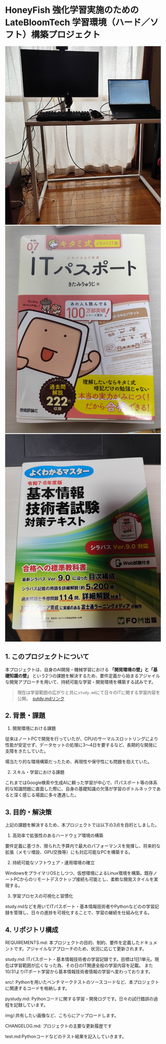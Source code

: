 # HoneyFish 強化学習実施のためのLateBloomTech 学習環境（ハード／ソフト）構築プロジェクト
![PC](img/DTPC-NPC.jpg)
![ITPassport](img/ITPassport.jpg)
![Fundamental](img/Fundamental-Information-Technology-Engineer.jpg)
## 1. このプロジェクトについて
本プロジェクトは、自身のAI開発・機械学習における **「開発環境の壁」と「基礎知識の壁」** という2つの課題を解決するため、要件定義から始まるアジャイルな開発アプローチを用いて、持続可能な学習・開発環境を構築する試みです。
>現在は学習範囲の広がりと共に`study.md`にて日々のITに関する学習内容を公開。　[sutdy.mdリンク](study.md)

## 2. 背景・課題
1. 開発環境における課題

従来はノートPCで開発を行っていたが、CPUのサーマルスロットリングにより性能が安定せず、データセットの処理に3〜4日を要するなど、長期的な開発に支障をきたしていた。

場当たり的な環境構築だったため、再現性や保守性にも問題を抱えていた。

2. スキル・学習における課題

これまではGoogle検索や生成AIに頼った学習が中心で、ITパスポート等の体系的な知識問題に直面した際に、自身の基礎知識の欠落が学習のボトルネックであると深く感じる場面に多々遭遇した。

## 3. 目的・解決策

上記の課題を解決するため、本プロジェクトでは以下の3点を目的としました。

1. 高効率で拡張性のあるハードウェア環境の構築

要件定義に基づき、限られた予算内で最大のパフォーマンスを発揮し、将来的な拡張（メモリ増設、GPU交換等）にも対応可能なPCを構築する。

2. 持続可能なソフトウェア・運用環境の確立

WindowsをプライマリOSとしつつ、仮想環境によるLinux環境を構築。既存ノートPCからのリモートデスクトップ接続も可能とし、柔軟な開発スタイルを実現する。

3. 学習プロセスの可視化と習慣化

study.mdなどを用いてITパスポート・基本情報技術者やPythonなどのの学習記録を管理し、日々の進捗を可視化することで、学習の継続を仕組み化する。

## 4. リポジトリ構成
REQUIREMENTS.md: 本プロジェクトの目的、制約、要件を定義したドキュメントです。アジャイルなアプローチのため、状況に応じて更新されます。

study.md: ITパスポート・基本情報技術者の学習記録です。目標は1日1単元。現在ば学習範囲が広くなった為、その日のIT関連全般の学習内容を記載。
また10/31よりITポート学習から基本情報技術者情報の学習へ変わっております。

src/: Pythonを用いたベンチマークテストのソースコードなど、本プロジェクトに関連するコードを格納します。

pystudy.md: Pythonコードに関する学習・開発ログです。日々の試行錯誤の過程を記録しています。

img/:共有したい画像など、こちらにアップロードします。

CHANGELOG.md: プロジェクトの主要な更新履歴です

test.md:Pythonコードなどのテスト結果を記入していきます。